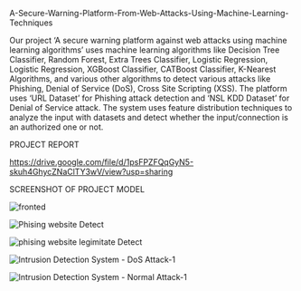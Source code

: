A-Secure-Warning-Platform-From-Web-Attacks-Using-Machine-Learning-Techniques

Our project ‘A secure warning platform against web attacks using machine learning algorithms’ uses machine learning algorithms like Decision Tree Classifier, Random Forest, Extra Trees Classifier, Logistic Regression, Logistic Regression, XGBoost Classifier, CATBoost Classifier, K-Nearest Algorithms, and various other algorithms to detect various attacks like Phishing, Denial of Service (DoS), Cross Site Scripting (XSS). The platform uses ‘URL Dataset’ for Phishing attack detection and ‘NSL KDD Dataset’ for Denial of Service attack. The system uses feature distribution techniques to analyze the input with datasets and detect whether the input/connection is an authorized one or not. 

PROJECT REPORT 

https://drive.google.com/file/d/1psFPZFQqGyN5-skuh4GhycZNaClTY3wV/view?usp=sharing

SCREENSHOT OF PROJECT MODEL

![fronted](https://user-images.githubusercontent.com/112549645/236258057-28084c20-56d0-4acb-8498-19542f322870.png)

![Phising website Detect](https://user-images.githubusercontent.com/112549645/236258209-b3ef4f79-e454-4858-9323-64e6f380eac7.png)

![phising website legimitate Detect](https://user-images.githubusercontent.com/112549645/236258284-88f4b5d9-fbd8-4b00-8cf0-9b664ba7ef53.png)

![Intrusion Detection System - DoS Attack-1](https://user-images.githubusercontent.com/112549645/236258697-afdadeec-611d-46af-8435-4b87810f5386.png)

![Intrusion Detection System - Normal Attack-1](https://user-images.githubusercontent.com/112549645/236258734-a9548e77-0cc5-4900-b77c-60e937c379be.png)

